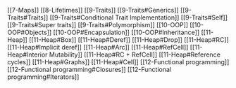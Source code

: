 [[7-Maps]]
[[8-Lifetimes]]
[[9-Traits]]
	[[9-Traits#Generics]]
	[[9-Traits#Traits]]
	[[9-Traits#Conditional Trait Implementation]]
	[[9-Traits#Self]]
	[[9-Traits#Super traits]]
	[[9-Traits#Polymorphism]]
[[10-OOP]]
	[[10-OOP#Objects]]
	[[10-OOP#Encapsulation]]
	[[10-OOP#Inheritance]]
[[11-Heap]]
	[[11-Heap#Box]]
	[[11-Heap#Deref]]
	[[11-Heap#Drop]]
	[[11-Heap#RC]]
	[[11-Heap#Implicit deref]]
	[[11-Heap#Arc]]
	[[11-Heap#RefCell]]
	[[11-Heap#Interior Mutability]]
	[[11-Heap#RC + RefCell]]
	[[11-Heap#Reference cycles]]
	[[11-Heap#Graphs]]
	[[11-Heap#Cell]]
[[12-Functional programming]]
	[[12-Functional programming#Closures]]
	[[12-Functional programming#Iterators]]